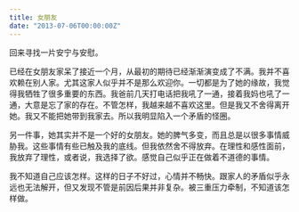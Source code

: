 ```yaml
---
title: 女朋友
date: "2013-07-06T00:00:00Z"
---
```


回来寻找一片安宁与安慰。

已经在女朋友家呆了接近一个月，从最初的期待已经渐渐演变成了不满。我并不喜欢赖在别人家。尤其这家人似乎并不是那么欢迎你。一切都是为了她的缘故，我觉得我牺牲了很多重要的东西。我爸前几天打电话把我吼了一通，接着我妈也吼了一通，大意是忘了家的存在。不管怎样，我越来越不喜欢这里。但是我又不舍得离开她。我又不能把她带到我家去。所以我明显陷入一个矛盾的怪圈。

另一件事，她其实并不是一个好的女朋友。她的脾气多变，而且总是以很多事情威胁我。这些事情有些已触及我的底线。但我依然舍不得放弃。在理性和感性面前，我放弃了理性，或者说，我选择了欲。感觉自己似乎正在做着不道德的事情。

我不知道自己应该怎样。这样的日子不好过，心情并不畅快。跟家人的矛盾似乎永远也无法解开，但又发现不管是前因后果并非复杂。被三重压力牵制，不知道该怎样做。
